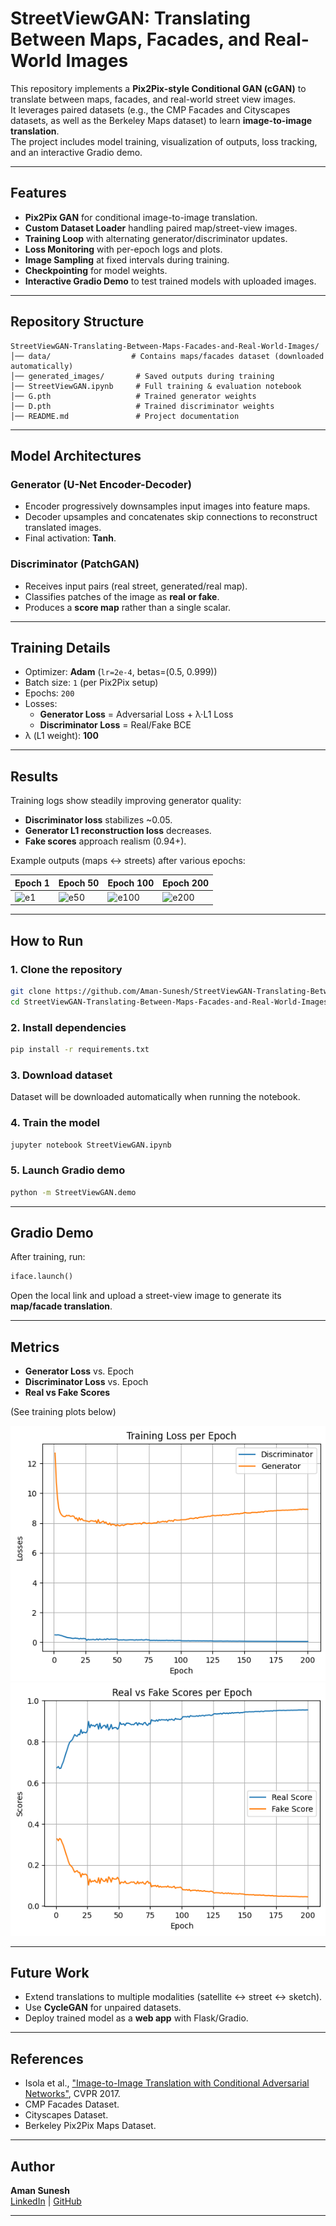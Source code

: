 # StreetViewGAN: Translating Between Maps, Facades, and Real-World Images

This repository implements a **Pix2Pix-style Conditional GAN (cGAN)** to translate between maps, facades, and real-world street view images.  
It leverages paired datasets (e.g., the CMP Facades and Cityscapes datasets, as well as the Berkeley Maps dataset) to learn **image-to-image translation**.  
The project includes model training, visualization of outputs, loss tracking, and an interactive Gradio demo.

---

## Features
- **Pix2Pix GAN** for conditional image-to-image translation.  
- **Custom Dataset Loader** handling paired map/street-view images.  
- **Training Loop** with alternating generator/discriminator updates.  
- **Loss Monitoring** with per-epoch logs and plots.  
- **Image Sampling** at fixed intervals during training.  
- **Checkpointing** for model weights.  
- **Interactive Gradio Demo** to test trained models with uploaded images.  

---

## Repository Structure
```
StreetViewGAN-Translating-Between-Maps-Facades-and-Real-World-Images/
│── data/                  # Contains maps/facades dataset (downloaded automatically)
│── generated_images/       # Saved outputs during training
│── StreetViewGAN.ipynb     # Full training & evaluation notebook
│── G.pth                   # Trained generator weights
│── D.pth                   # Trained discriminator weights
│── README.md               # Project documentation
```

---

## Model Architectures

### Generator (U-Net Encoder-Decoder)
- Encoder progressively downsamples input images into feature maps.
- Decoder upsamples and concatenates skip connections to reconstruct translated images.
- Final activation: **Tanh**.

### Discriminator (PatchGAN)
- Receives input pairs (real street, generated/real map).  
- Classifies patches of the image as **real or fake**.  
- Produces a **score map** rather than a single scalar.

---

## Training Details
- Optimizer: **Adam** (`lr=2e-4`, betas=(0.5, 0.999))  
- Batch size: `1` (per Pix2Pix setup)  
- Epochs: `200`  
- Losses:  
  - **Generator Loss** = Adversarial Loss + λ·L1 Loss  
  - **Discriminator Loss** = Real/Fake BCE  
- λ (L1 weight): **100**  

---

## Results

Training logs show steadily improving generator quality:  
- **Discriminator loss** stabilizes ~0.05.  
- **Generator L1 reconstruction loss** decreases.  
- **Fake scores** approach realism (0.94+).  

Example outputs (maps ↔ streets) after various epochs:

| Epoch 1 | Epoch 50 | Epoch 100 | Epoch 200 |
|---------|----------|-----------|-----------|
| ![e1](./generated/generated-images-0001.png) | ![e50](./generated/generated-images-0050.png) | ![e100](./generated/generated-images-0100.png) | ![e200](./generated/generated-images-0200.png) |

---

## How to Run

### 1. Clone the repository
```bash
git clone https://github.com/Aman-Sunesh/StreetViewGAN-Translating-Between-Maps-Facades-and-Real-World-Images.git
cd StreetViewGAN-Translating-Between-Maps-Facades-and-Real-World-Images
```

### 2. Install dependencies
```bash
pip install -r requirements.txt
```

### 3. Download dataset
Dataset will be downloaded automatically when running the notebook.  

### 4. Train the model
```bash
jupyter notebook StreetViewGAN.ipynb
```

### 5. Launch Gradio demo
```bash
python -m StreetViewGAN.demo
```

---

## Gradio Demo
After training, run:
```python
iface.launch()
```
Open the local link and upload a street-view image to generate its **map/facade translation**.  

---

## Metrics
- **Generator Loss** vs. Epoch  
- **Discriminator Loss** vs. Epoch  
- **Real vs Fake Scores**  

(See training plots below)

![Training Loss](loss_plot.png)  
![Scores](scores_plot.png)  

---

## Future Work
- Extend translations to multiple modalities (satellite ↔ street ↔ sketch).  
- Use **CycleGAN** for unpaired datasets.  
- Deploy trained model as a **web app** with Flask/Gradio.  

---

## References
- Isola et al., ["Image-to-Image Translation with Conditional Adversarial Networks"](https://arxiv.org/abs/1611.07004), CVPR 2017.  
- CMP Facades Dataset.  
- Cityscapes Dataset.  
- Berkeley Pix2Pix Maps Dataset.  

---

## Author
**Aman Sunesh**  
[LinkedIn](https://www.linkedin.com/in/aman-sunesh/) | [GitHub](https://github.com/Aman-Sunesh)  

---
